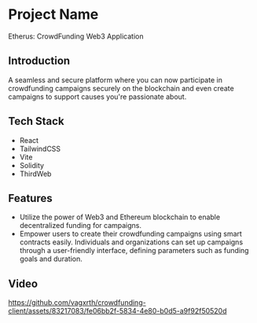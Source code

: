 # Project Name
Etherus: CrowdFunding Web3 Application


## Introduction
A seamless and secure platform where you can now participate in crowdfunding campaigns securely on the blockchain and even create campaigns to support causes you're passionate about.
 

## Tech Stack
- React
- TailwindCSS
- Vite
- Solidity
- ThirdWeb


## Features
- Utilize the power of Web3 and Ethereum blockchain to enable decentralized funding for campaigns. 
- Empower users to create their crowdfunding campaigns using smart contracts easily. Individuals and organizations can set up campaigns through a user-friendly interface, defining parameters such as funding goals and duration.


## Video



https://github.com/vagxrth/crowdfunding-client/assets/83217083/fe06bb2f-5834-4e80-b0d5-a9f92f50520d




